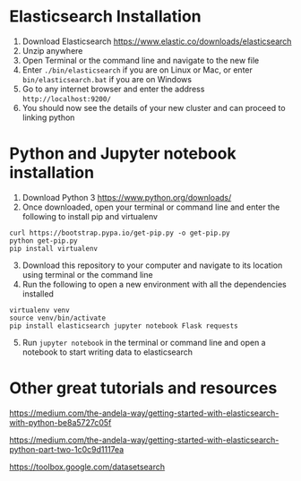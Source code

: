 # Elasticsearch Installation

1. Download Elasticsearch https://www.elastic.co/downloads/elasticsearch
2. Unzip anywhere
3. Open Terminal or the command line and navigate to the new file
4. Enter `./bin/elasticsearch` if you are on Linux or Mac, or enter `bin/elasticsearch.bat` if you are on Windows
5. Go to any internet browser and enter the address `http://localhost:9200/`
6. You should now see the details of your new cluster and can proceed to linking python

# Python and Jupyter notebook installation

1. Download Python 3 https://www.python.org/downloads/
2. Once downloaded, open your terminal or command line and enter the following to install pip and virtualenv
```
curl https://bootstrap.pypa.io/get-pip.py -o get-pip.py
python get-pip.py
pip install virtualenv 
```
3. Download this repository to your computer and navigate to its location using terminal or the command line
4. Run the following to open a new environment with all the dependencies installed
```
virtualenv venv
source venv/bin/activate
pip install elasticsearch jupyter notebook Flask requests
```
5. Run `jupyter notebook` in the terminal or command line and open a notebook to start writing data to elasticsearch

# Other great tutorials and resources

https://medium.com/the-andela-way/getting-started-with-elasticsearch-with-python-be8a5727c05f

https://medium.com/the-andela-way/getting-started-with-elasticsearch-python-part-two-1c0c9d1117ea

https://toolbox.google.com/datasetsearch
